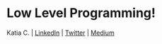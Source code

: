 # Low Level Programming!

Katia C. | [LinkedIn](https://www.linkedin.com/in/katia-corona-036266132/) | [Twitter](https://twitter.com/KatiaCorona11) | [Medium](https://medium.com/katiacorona)
